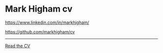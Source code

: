 # Mark Higham cv

https://www.linkedin.com/in/markhigham/

https://github.com/markhigham/cv

---

[Read the CV](markhigham.md)

